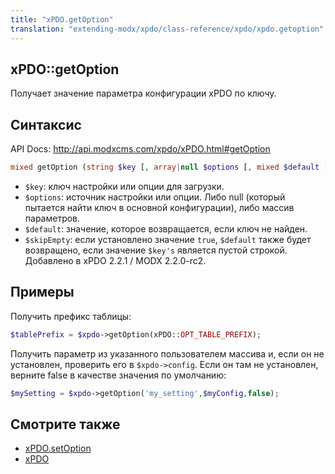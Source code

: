 ```yaml
---
title: "xPDO.getOption"
translation: "extending-modx/xpdo/class-reference/xpdo/xpdo.getoption"
---
```


## xPDO::getOption

Получает значение параметра конфигурации xPDO по ключу.

## Синтаксис

API Docs: <http://api.modxcms.com/xpdo/xPDO.html#getOption>

```php
mixed getOption (string $key [, array|null $options [, mixed $default [, boolean $skipEmpty]]] )
```

-   `$key`: ключ настройки или опции для загрузки.
-   `$options`: источник настройки или опции. Либо null (который пытается найти ключ в основной конфигурации), либо массив параметров.
-   `$default`: значение, которое возвращается, если ключ не найден.
-   `$skipEmpty`: если установлено значение `true`, `$default` также будет возвращено, если значение `$key's` является пустой строкой. Добавлено в xPDO 2.2.1 / MODX 2.2.0-rc2.

## Примеры

Получить префикс таблицы:

```php
$tablePrefix = $xpdo->getOption(xPDO::OPT_TABLE_PREFIX);
```

Получить параметр из указанного пользователем массива и, если он не установлен, проверить его в `$xpdo->config`. Если он там не установлен, верните false в качестве значения по умолчанию:

```php
$mySetting = $xpdo->getOption('my_setting',$myConfig,false);
```

## Смотрите также

-   [xPDO.setOption](extending-modx/xpdo/class-reference/xpdo/xpdo.setoption "xPDO.setOption")
-   [xPDO](extending-modx/xpdo "xPDO")
